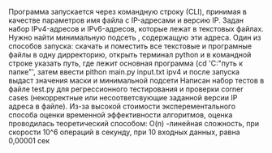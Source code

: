 Программа запускается через командную строку (СLI), принимая в качестве параметров  имя файла с IP-адресами и версию IP. Задан набор IPv4-адресов и IPv6-адресов, которые лежат в текстовых файлах. Нужно найти минимальную подсеть , содержащую эти адреса. 
Один из способов запуска: скачать и поместить все текстовые и програмные файлы в одну дирректорию, открыть терминал python и в командной строке указать путь, где лежит основная программа (cd 'C:\"путь к папке"', затем ввести pithon main.py input.txt ipv4 и после запуска выдаст значения маски и минимальной подсети
Написан набор тестов в файле test.py для регрессионного тестирования и проверки corner cases (некорректные или несоответсвующие заданной версии IP адреса в файле).
Из-за высокой стоимости эксперементального способа оценки временной эффективности алгоритмов, оценка проводилась теоретический способом: O(n) -линейная сложность, при скорости 10^6 операций в секунду, при 10 входных данных, равна 0,00001 сек

